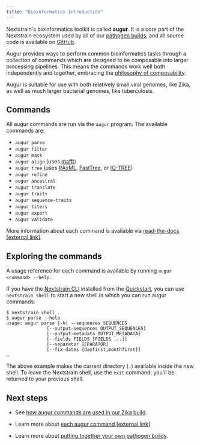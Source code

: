 ```yaml
---
title: "Bioinformatics Introduction"
---
```


Nextstrain's bioinformatics toolkit is called __augur__.
It is a core part of the Nextstrain ecosystem used by all of our [pathogen builds](/docs/tutorials), and all source code is available on [GitHub](https://github.com/nextstrain/augur). 

Augur provides ways to perform common bioinformatics tasks through a collection of commands which are designed to be composable into larger processing pipelines.
This means the commands work well both independently and together, embracing the [philosophy of composability](https://en.wikipedia.org/wiki/Composability).

Augur is suitable for use with both relatively small viral genomes, like Zika, as well as much larger bacterial genomes, like tuberculosis.



## Commands

All augur commands are run via the `augur` program.  The available commands are:

* `augur parse`
* `augur filter`
* `augur mask`
* `augur align` (uses [mafft](https://mafft.cbrc.jp/alignment/software/))
* `augur tree` (uses [RAxML](https://sco.h-its.org/exelixis/web/software/raxml/index.html), [FastTree](http://www.microbesonline.org/fasttree/), or [IQ-TREE](http://www.iqtree.org/))
* `augur refine`
* `augur ancestral`
* `augur translate`
* `augur traits`
* `augur sequence-traits`
* `augur titers`
* `augur export`
* `augur validate`

More information about each command is available via [read-the-docs [external link]](https://nextstrain-augur.readthedocs.io/).

## Exploring the commands

A usage reference for each command is available by running `augur <command> --help`.

If you have the [Nextstrain CLI](https://pypi.org/project/nextstrain-cli) installed from the [Quickstart](../getting-started/quickstart), you can use `nextstrain shell` to start a new shell in which you can run augur commands:

    $ nextstrain shell .
    $ augur parse --help
    usage: augur parse [-h] --sequences SEQUENCES
                   [--output-sequences OUTPUT_SEQUENCES]
                   [--output-metadata OUTPUT_METADATA]
                   [--fields FIELDS [FIELDS ...]]
                   [--separator SEPARATOR]
                   [--fix-dates {dayfirst,monthfirst}]
    …

The above example makes the current directory (`.`) available inside the new shell.
To leave the Nextstrain shell, use the `exit` command; you'll be returned to your previous shell.

## Next steps

* See [how augur commands are used in our Zika build](../tutorials/zika).

* Learn more about [each augur command [external link]](https://nextstrain-augur.readthedocs.io/)

* Learn more about [putting together your own pathogen builds](../tutorials).
